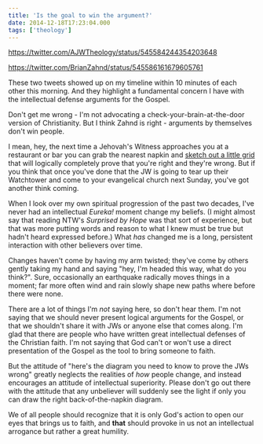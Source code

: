 ```yaml
---
title: 'Is the goal to win the argument?'
date: 2014-12-18T17:23:04.000
tags: ['theology']
---
```


https://twitter.com/AJWTheology/status/545584244354203648

https://twitter.com/BrianZahnd/status/545586161679605761

These two tweets showed up on my timeline within 10 minutes of each other this morning. And they highlight a fundamental concern I have with the intellectual defense arguments for the Gospel.

Don't get me wrong - I'm not advocating a check-your-brain-at-the-door version of Christianity. But I think Zahnd is right - arguments by themselves don't win people.

I mean, hey, the next time a Jehovah's Witness approaches you at a restaurant or bar you can grab the nearest napkin and [sketch out a little grid](http://www.thegospelcoalition.org/blogs/justintaylor/2014/12/17/how-to-use-the-back-of-a-napkin-to-prove-to-a-jehovahs-witness-that-jesus-is-god/) that will logically completely prove that you're right and they're wrong. But if you think that once you've done that the JW is going to tear up their Watchtower and come to your evangelical church next Sunday, you've got another think coming.

When I look over my own spiritual progression of the past two decades, I've never had an intellectual _Eureka!_ moment change my beliefs. (I might almost say that reading NTW's _Surprised by Hope_ was that sort of experience, but that was more putting words and reason to what I knew must be true but hadn't heard expressed before.) What _has_ changed me is a long, persistent interaction with other believers over time.

Changes haven't come by having my arm twisted; they've come by others gently taking my hand and saying "hey, I'm headed this way, what do you think?". Sure, occasionally an earthquake radically moves things in a moment; far more often wind and rain slowly shape new paths where before there were none.

There are a lot of things I'm _not_ saying here, so don't hear them. I'm not saying that we should never present logical arguments for the Gospel, or that we shouldn't share it with JWs or anyone else that comes along. I'm glad that there are people who have written great intellectual defenses of the Christian faith. I'm not saying that God can't or won't use a direct presentation of the Gospel as the tool to bring someone to faith.

But the attitude of "here's the diagram you need to know to prove the JWs wrong" greatly neglects the realities of _how_ people change, and instead encourages an attitude of intellectual superiority. Please don't go out there with the attitude that any unbeliever will suddenly see the light if only you can draw the right back-of-the-napkin diagram.

We of all people should recognize that it is only God's action to open our eyes that brings us to faith, and **that** should provoke in us not an intellectual arrogance but rather a great humility.
